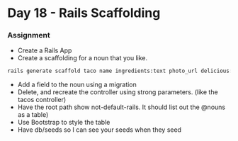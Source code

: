 Day 18 - Rails Scaffolding
=========================

### Assignment

* Create a Rails App
* Create a scaffolding for a noun that you like. 

```bash
rails generate scaffold taco name ingredients:text photo_url delicious:boolean
```

* Add a field to the noun using a migration
* Delete, and recreate the controller using strong parameters. (like the tacos
  controller)
* Have the root path show not-default-rails. It should list out the @nouns as a
  table)
* Use Bootstrap to style the table
* Have db/seeds so I can see your seeds when they seed
